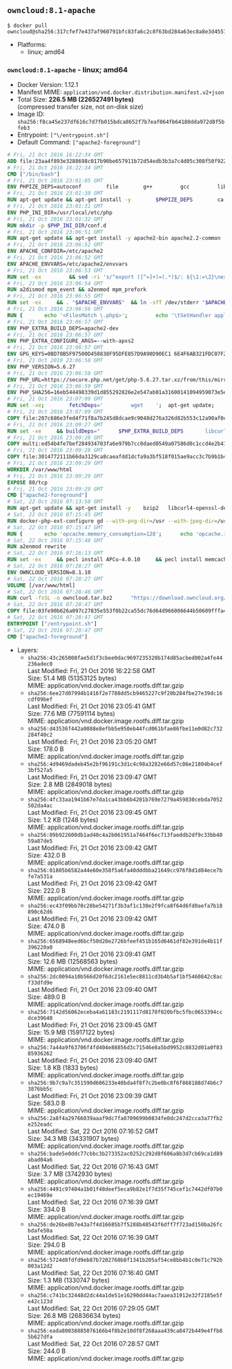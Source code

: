 ## `owncloud:8.1-apache`

```console
$ docker pull owncloud@sha256:317cfef7e437af960791bfc83fa6c2c8f63bd284a63ec8a8e3d4557eb5c216ee
```

-	Platforms:
	-	linux; amd64

### `owncloud:8.1-apache` - linux; amd64

-	Docker Version: 1.12.1
-	Manifest MIME: `application/vnd.docker.distribution.manifest.v2+json`
-	Total Size: **226.5 MB (226527491 bytes)**  
	(compressed transfer size, not on-disk size)
-	Image ID: `sha256:f8ca45e237df616c7d7fb015bdca8652f7b7eaf064fb64180dda972d8f5bfeb3`
-	Entrypoint: `["\/entrypoint.sh"]`
-	Default Command: `["apache2-foreground"]`

```dockerfile
# Fri, 21 Oct 2016 16:22:34 GMT
ADD file:23aa4f893e3288698c017b90be657911b72d54edb3b3a7c4d05c308f50f9228f in / 
# Fri, 21 Oct 2016 16:22:34 GMT
CMD ["/bin/bash"]
# Fri, 21 Oct 2016 23:01:05 GMT
ENV PHPIZE_DEPS=autoconf 		file 		g++ 		gcc 		libc-dev 		make 		pkg-config 		re2c
# Fri, 21 Oct 2016 23:01:30 GMT
RUN apt-get update && apt-get install -y 		$PHPIZE_DEPS 		ca-certificates 		curl 		libedit2 		libsqlite3-0 		libxml2 		xz-utils 	--no-install-recommends && rm -r /var/lib/apt/lists/*
# Fri, 21 Oct 2016 23:01:31 GMT
ENV PHP_INI_DIR=/usr/local/etc/php
# Fri, 21 Oct 2016 23:01:32 GMT
RUN mkdir -p $PHP_INI_DIR/conf.d
# Fri, 21 Oct 2016 23:06:51 GMT
RUN apt-get update && apt-get install -y apache2-bin apache2.2-common --no-install-recommends && rm -rf /var/lib/apt/lists/*
# Fri, 21 Oct 2016 23:06:52 GMT
ENV APACHE_CONFDIR=/etc/apache2
# Fri, 21 Oct 2016 23:06:52 GMT
ENV APACHE_ENVVARS=/etc/apache2/envvars
# Fri, 21 Oct 2016 23:06:53 GMT
RUN set -ex 		&& sed -ri 's/^export ([^=]+)=(.*)$/: ${\1:=\2}\nexport \1/' "$APACHE_ENVVARS" 		&& . "$APACHE_ENVVARS" 	&& for dir in 		"$APACHE_LOCK_DIR" 		"$APACHE_RUN_DIR" 		"$APACHE_LOG_DIR" 		/var/www/html 	; do 		rm -rvf "$dir" 		&& mkdir -p "$dir" 		&& chown -R "$APACHE_RUN_USER:$APACHE_RUN_GROUP" "$dir"; 	done
# Fri, 21 Oct 2016 23:06:54 GMT
RUN a2dismod mpm_event && a2enmod mpm_prefork
# Fri, 21 Oct 2016 23:06:55 GMT
RUN set -ex 	&& . "$APACHE_ENVVARS" 	&& ln -sfT /dev/stderr "$APACHE_LOG_DIR/error.log" 	&& ln -sfT /dev/stdout "$APACHE_LOG_DIR/access.log" 	&& ln -sfT /dev/stdout "$APACHE_LOG_DIR/other_vhosts_access.log"
# Fri, 21 Oct 2016 23:06:56 GMT
RUN { 		echo '<FilesMatch \.php$>'; 		echo '\tSetHandler application/x-httpd-php'; 		echo '</FilesMatch>'; 		echo; 		echo 'DirectoryIndex disabled'; 		echo 'DirectoryIndex index.php index.html'; 		echo; 		echo '<Directory /var/www/>'; 		echo '\tOptions -Indexes'; 		echo '\tAllowOverride All'; 		echo '</Directory>'; 	} | tee "$APACHE_CONFDIR/conf-available/docker-php.conf" 	&& a2enconf docker-php
# Fri, 21 Oct 2016 23:06:57 GMT
ENV PHP_EXTRA_BUILD_DEPS=apache2-dev
# Fri, 21 Oct 2016 23:06:57 GMT
ENV PHP_EXTRA_CONFIGURE_ARGS=--with-apxs2
# Fri, 21 Oct 2016 23:06:57 GMT
ENV GPG_KEYS=0BD78B5F97500D450838F95DFE857D9A90D90EC1 6E4F6AB321FDC07F2C332E3AC2BF0BC433CFC8B3
# Fri, 21 Oct 2016 23:06:58 GMT
ENV PHP_VERSION=5.6.27
# Fri, 21 Oct 2016 23:06:58 GMT
ENV PHP_URL=https://secure.php.net/get/php-5.6.27.tar.xz/from/this/mirror PHP_ASC_URL=https://secure.php.net/get/php-5.6.27.tar.xz.asc/from/this/mirror
# Fri, 21 Oct 2016 23:06:59 GMT
ENV PHP_SHA256=16eb544498339d1d855292826e2e547ab01a31600141094959073e5e10e93ab5 PHP_MD5=9ce6efc96d5ab81ef808f8ed6b1f242d
# Fri, 21 Oct 2016 23:07:09 GMT
RUN set -xe; 		fetchDeps=' 		wget 	'; 	apt-get update; 	apt-get install -y --no-install-recommends $fetchDeps; 	rm -rf /var/lib/apt/lists/*; 		mkdir -p /usr/src; 	cd /usr/src; 		wget -O php.tar.xz "$PHP_URL"; 		if [ -n "$PHP_SHA256" ]; then 		echo "$PHP_SHA256 *php.tar.xz" | sha256sum -c -; 	fi; 	if [ -n "$PHP_MD5" ]; then 		echo "$PHP_MD5 *php.tar.xz" | md5sum -c -; 	fi; 		if [ -n "$PHP_ASC_URL" ]; then 		wget -O php.tar.xz.asc "$PHP_ASC_URL"; 		export GNUPGHOME="$(mktemp -d)"; 		for key in $GPG_KEYS; do 			gpg --keyserver ha.pool.sks-keyservers.net --recv-keys "$key"; 		done; 		gpg --batch --verify php.tar.xz.asc php.tar.xz; 		rm -r "$GNUPGHOME"; 	fi; 		apt-get purge -y --auto-remove $fetchDeps
# Fri, 21 Oct 2016 23:07:09 GMT
COPY file:207c686e3fed4f71f8a7b245d8dcae9c9048d276a326d82b553c12a90af0c0ca in /usr/local/bin/ 
# Fri, 21 Oct 2016 23:09:27 GMT
RUN set -xe 	&& buildDeps=" 		$PHP_EXTRA_BUILD_DEPS 		libcurl4-openssl-dev 		libedit-dev 		libsqlite3-dev 		libssl-dev 		libxml2-dev 	" 	&& apt-get update && apt-get install -y $buildDeps --no-install-recommends && rm -rf /var/lib/apt/lists/* 		&& docker-php-source extract 	&& cd /usr/src/php 	&& ./configure 		--with-config-file-path="$PHP_INI_DIR" 		--with-config-file-scan-dir="$PHP_INI_DIR/conf.d" 				--disable-cgi 				--enable-ftp 		--enable-mbstring 		--enable-mysqlnd 				--with-curl 		--with-libedit 		--with-openssl 		--with-zlib 				$PHP_EXTRA_CONFIGURE_ARGS 	&& make -j "$(nproc)" 	&& make install 	&& { find /usr/local/bin /usr/local/sbin -type f -executable -exec strip --strip-all '{}' + || true; } 	&& make clean 	&& docker-php-source delete 		&& apt-get purge -y --auto-remove -o APT::AutoRemove::RecommendsImportant=false $buildDeps
# Fri, 21 Oct 2016 23:09:28 GMT
COPY multi:ed54b4fe7bef284934703fa6e979b7cc0daed0549a07586d0c1ccd4e2b41884a in /usr/local/bin/ 
# Fri, 21 Oct 2016 23:09:28 GMT
COPY file:3014772111b66da3129ca8caeafdd1dcfa9a3bf518f015ae9acc3c7b9b1b44c9 in /usr/local/bin/ 
# Fri, 21 Oct 2016 23:09:29 GMT
WORKDIR /var/www/html
# Fri, 21 Oct 2016 23:09:29 GMT
EXPOSE 80/tcp
# Fri, 21 Oct 2016 23:09:29 GMT
CMD ["apache2-foreground"]
# Sat, 22 Oct 2016 07:13:58 GMT
RUN apt-get update && apt-get install -y 	bzip2 	libcurl4-openssl-dev 	libfreetype6-dev 	libicu-dev 	libjpeg-dev 	libldap2-dev 	libmcrypt-dev 	libmemcached-dev 	libpng12-dev 	libpq-dev 	libxml2-dev 	&& rm -rf /var/lib/apt/lists/*
# Sat, 22 Oct 2016 07:15:45 GMT
RUN docker-php-ext-configure gd --with-png-dir=/usr --with-jpeg-dir=/usr 	&& docker-php-ext-configure ldap --with-libdir=lib/x86_64-linux-gnu/ 	&& docker-php-ext-install exif gd intl ldap mbstring mcrypt mysql opcache pdo_mysql pdo_pgsql pgsql zip
# Sat, 22 Oct 2016 07:15:47 GMT
RUN { 		echo 'opcache.memory_consumption=128'; 		echo 'opcache.interned_strings_buffer=8'; 		echo 'opcache.max_accelerated_files=4000'; 		echo 'opcache.revalidate_freq=60'; 		echo 'opcache.fast_shutdown=1'; 		echo 'opcache.enable_cli=1'; 	} > /usr/local/etc/php/conf.d/opcache-recommended.ini
# Sat, 22 Oct 2016 07:15:48 GMT
RUN a2enmod rewrite
# Sat, 22 Oct 2016 07:16:13 GMT
RUN set -ex 	&& pecl install APCu-4.0.10 	&& pecl install memcached-2.2.0 	&& pecl install redis-2.2.8 	&& docker-php-ext-enable apcu memcached redis
# Sat, 22 Oct 2016 07:28:27 GMT
ENV OWNCLOUD_VERSION=8.1.10
# Sat, 22 Oct 2016 07:28:27 GMT
VOLUME [/var/www/html]
# Sat, 22 Oct 2016 07:28:46 GMT
RUN curl -fsSL -o owncloud.tar.bz2 		"https://download.owncloud.org/community/owncloud-${OWNCLOUD_VERSION}.tar.bz2" 	&& curl -fsSL -o owncloud.tar.bz2.asc 		"https://download.owncloud.org/community/owncloud-${OWNCLOUD_VERSION}.tar.bz2.asc" 	&& export GNUPGHOME="$(mktemp -d)" 	&& gpg --keyserver ha.pool.sks-keyservers.net --recv-keys E3036906AD9F30807351FAC32D5D5E97F6978A26 	&& gpg --batch --verify owncloud.tar.bz2.asc owncloud.tar.bz2 	&& rm -r "$GNUPGHOME" owncloud.tar.bz2.asc 	&& tar -xjf owncloud.tar.bz2 -C /usr/src/ 	&& rm owncloud.tar.bz2
# Sat, 22 Oct 2016 07:28:47 GMT
COPY file:03fe90b626a097c27835e553f0b22ca55dc76d64d966006644b50609fffa4161 in /entrypoint.sh 
# Sat, 22 Oct 2016 07:28:47 GMT
ENTRYPOINT ["/entrypoint.sh"]
# Sat, 22 Oct 2016 07:28:47 GMT
CMD ["apache2-foreground"]
```

-	Layers:
	-	`sha256:43c265008fae5d1f3cbee0dac9697235320b174d85acbed002a4fe44236adec0`  
		Last Modified: Fri, 21 Oct 2016 16:22:58 GMT  
		Size: 51.4 MB (51353125 bytes)  
		MIME: application/vnd.docker.image.rootfs.diff.tar.gzip
	-	`sha256:6ee27d07994b1416f2e7788dd5cb9465227c9f20b284fbe27e39dc16cdf09bef`  
		Last Modified: Fri, 21 Oct 2016 23:05:41 GMT  
		Size: 77.6 MB (77591114 bytes)  
		MIME: application/vnd.docker.image.rootfs.diff.tar.gzip
	-	`sha256:d43536f442a0088e8efbb5e950eb44fcd061bfae86fbe11e0d82c732284f40c2`  
		Last Modified: Fri, 21 Oct 2016 23:05:20 GMT  
		Size: 178.0 B  
		MIME: application/vnd.docker.image.rootfs.diff.tar.gzip
	-	`sha256:4d9469dadeb45e2bf96191c3d1c4c98a3282e66d57c06e21804b4cef3bf527a5`  
		Last Modified: Fri, 21 Oct 2016 23:09:47 GMT  
		Size: 2.8 MB (2849018 bytes)  
		MIME: application/vnd.docker.image.rootfs.diff.tar.gzip
	-	`sha256:4fc33aa1941b67e7da1ca43bb6b4201b769e7279a459830cebda7052502da4ac`  
		Last Modified: Fri, 21 Oct 2016 23:09:45 GMT  
		Size: 1.2 KB (1248 bytes)  
		MIME: application/vnd.docker.image.rootfs.diff.tar.gzip
	-	`sha256:09b922600db1ad40c4a2b061951a7464f6ec713faeddb2df9c33bb4059a87de5`  
		Last Modified: Fri, 21 Oct 2016 23:09:42 GMT  
		Size: 432.0 B  
		MIME: application/vnd.docker.image.rootfs.diff.tar.gzip
	-	`sha256:01805b6582a44e60e358f5a6fa40dddbba21649cc976f8d1d84ece7bfe7a531a`  
		Last Modified: Fri, 21 Oct 2016 23:09:42 GMT  
		Size: 222.0 B  
		MIME: application/vnd.docker.image.rootfs.diff.tar.gzip
	-	`sha256:ec43f09bb70c28be54271f3b3af1c130e2f9fca8f64d6fd0aefa7b18890c62d6`  
		Last Modified: Fri, 21 Oct 2016 23:09:42 GMT  
		Size: 474.0 B  
		MIME: application/vnd.docker.image.rootfs.diff.tar.gzip
	-	`sha256:6568948eed6bcf50d20e2726bfeef451b165d6461df82e391de4b11f396220a0`  
		Last Modified: Fri, 21 Oct 2016 23:09:41 GMT  
		Size: 12.6 MB (12568563 bytes)  
		MIME: application/vnd.docker.image.rootfs.diff.tar.gzip
	-	`sha256:2dc0094a10b566d20f6dc2161e5ec8811cd3b4b5af1bf5460842c8acf33dfd9e`  
		Last Modified: Fri, 21 Oct 2016 23:09:40 GMT  
		Size: 489.0 B  
		MIME: application/vnd.docker.image.rootfs.diff.tar.gzip
	-	`sha256:7142d56062eceba4a61183c2191117d8170f020bfbc5fbc0653394ccdce39648`  
		Last Modified: Fri, 21 Oct 2016 23:09:45 GMT  
		Size: 15.9 MB (15917122 bytes)  
		MIME: application/vnd.docker.image.rootfs.diff.tar.gzip
	-	`sha256:7a44a9f63706f4fd404e88856d3c71546e8a5bd9952c8832d01a0f8385936262`  
		Last Modified: Fri, 21 Oct 2016 23:09:40 GMT  
		Size: 1.8 KB (1833 bytes)  
		MIME: application/vnd.docker.image.rootfs.diff.tar.gzip
	-	`sha256:9b7c9a7c351590d606233e40bda4f8f7c2be0bc8f6f868188d74b6c73876bb5c`  
		Last Modified: Fri, 21 Oct 2016 23:09:39 GMT  
		Size: 583.0 B  
		MIME: application/vnd.docker.image.rootfs.diff.tar.gzip
	-	`sha256:2a8f4a29766039aaaf9dc7fa0709699b0834fe0dc247d2cca3a77fb2e252eadc`  
		Last Modified: Sat, 22 Oct 2016 07:16:52 GMT  
		Size: 34.3 MB (34331907 bytes)  
		MIME: application/vnd.docker.image.rootfs.diff.tar.gzip
	-	`sha256:bade5e0ddc77cbbc3b273352ac0252c292d8f606a8b3d7cb69ca1d89abad04a6`  
		Last Modified: Sat, 22 Oct 2016 07:16:43 GMT  
		Size: 3.7 MB (3742930 bytes)  
		MIME: application/vnd.docker.image.rootfs.diff.tar.gzip
	-	`sha256:4491c97404a1b01f48deef5eca9b82e1f7d35f745cef1c7442df07b0ec19469e`  
		Last Modified: Sat, 22 Oct 2016 07:16:39 GMT  
		Size: 334.0 B  
		MIME: application/vnd.docker.image.rootfs.diff.tar.gzip
	-	`sha256:de26be8b7e43a7f4d16685b7f5288b48543f6dff7f723ad150ba26fcbdafe50a`  
		Last Modified: Sat, 22 Oct 2016 07:16:39 GMT  
		Size: 294.0 B  
		MIME: application/vnd.docker.image.rootfs.diff.tar.gzip
	-	`sha256:5724d8fdfd9eb87b7202760b8f1341b205af54ce8bb4b1c0e71c792b003a12d2`  
		Last Modified: Sat, 22 Oct 2016 07:16:40 GMT  
		Size: 1.3 MB (1330747 bytes)  
		MIME: application/vnd.docker.image.rootfs.diff.tar.gzip
	-	`sha256:c741bc32448d2dc44a1de51e16290dd44ac7aaea31912e32f2185e5fe42c123d`  
		Last Modified: Sat, 22 Oct 2016 07:29:05 GMT  
		Size: 26.8 MB (26836634 bytes)  
		MIME: application/vnd.docker.image.rootfs.diff.tar.gzip
	-	`sha256:eada80038885076166b4f8b2e10df8f268aaa439ca8472b449e4ffb85b627dfa`  
		Last Modified: Sat, 22 Oct 2016 07:28:57 GMT  
		Size: 244.0 B  
		MIME: application/vnd.docker.image.rootfs.diff.tar.gzip
